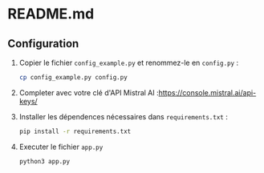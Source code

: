 # README.md

## Configuration

1. Copier le fichier `config_example.py` et renommez-le en `config.py` :
   ```sh
   cp config_example.py config.py

2. Completer avec votre clé d'API Mistral AI :https://console.mistral.ai/api-keys/

3. Installer les dépendences nécessaires dans `requirements.txt` :
   ```sh
   pip install -r requirements.txt

4. Executer le fichier `app.py`
   ```sh
   python3 app.py
